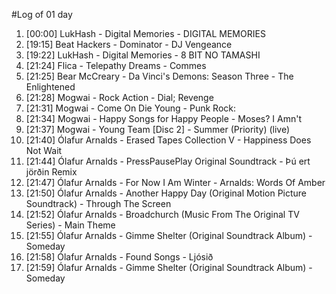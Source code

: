 #Log of 01 day

1. [00:00] LukHash - Digital Memories - DIGITAL MEMORIES
1. [19:15] Beat Hackers - Dominator - DJ Vengeance
1. [19:22] LukHash - Digital Memories - 8 BIT NO TAMASHI
1. [21:24] Flica - Telepathy Dreams - Commes
1. [21:25] Bear McCreary - Da Vinci's Demons: Season Three - The Enlightened
1. [21:28] Mogwai - Rock Action - Dial; Revenge
1. [21:31] Mogwai - Come On Die Young - Punk Rock:
1. [21:34] Mogwai - Happy Songs for Happy People - Moses? I Amn't
1. [21:37] Mogwai - Young Team [Disc 2] - Summer (Priority) (live)
1. [21:40] Ólafur Arnalds - Erased Tapes Collection V - Happiness Does Not Wait
1. [21:44] Ólafur Arnalds - PressPausePlay Original Soundtrack - Þú ert jörðin Remix
1. [21:47] Ólafur Arnalds - For Now I Am Winter - Arnalds: Words Of Amber
1. [21:50] Ólafur Arnalds - Another Happy Day (Original Motion Picture Soundtrack) - Through The Screen
1. [21:52] Ólafur Arnalds - Broadchurch (Music From The Original TV Series) - Main Theme
1. [21:55] Ólafur Arnalds - Gimme Shelter (Original Soundtrack Album) - Someday
1. [21:58] Ólafur Arnalds - Found Songs - Ljósið
1. [21:59] Ólafur Arnalds - Gimme Shelter (Original Soundtrack Album) - Someday
